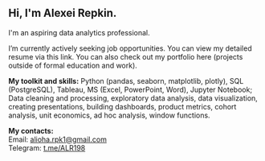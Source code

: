 ## Hi, I'm Alexei Repkin.
I'm an aspiring data analytics professional.

I’m currently actively seeking job opportunities. You can view my detailed resume via this link.
You can also check out my portfolio here (projects outside of formal education and work).

__My toolkit and skills:__
Python (pandas, seaborn, matplotlib, plotly), SQL (PostgreSQL), Tableau, MS (Excel, PowerPoint, Word), Jupyter Notebook;
Data cleaning and processing, exploratory data analysis, data visualization, creating presentations, building dashboards, product metrics, cohort analysis, unit economics, ad hoc analysis, window functions.

__My contacts:__  
Email: alioha.rpk1@gmail.com  
Telegram: [t.me/ALR198](https://t.me/ALR198)

